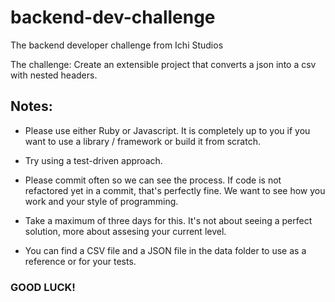 # backend-dev-challenge
The backend developer challenge from Ichi Studios

The challenge:
Create an extensible project that converts a json into a csv with nested headers. 

## Notes:

* Please use either Ruby or Javascript. It is completely up to you if you want to use a library / framework or build it from     scratch.

* Try using a test-driven approach. 

* Please commit often so we can see the process. If code is not refactored yet in a commit, that's perfectly fine. We want to   see how you work and your style of programming. 

* Take a maximum of three days for this. It's not about seeing a perfect solution, more about assesing your current level.

* You can find a CSV file and a JSON file in the data folder to use as a reference or for your tests. 


### GOOD LUCK!
